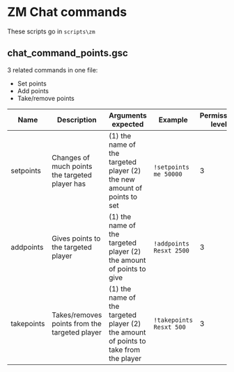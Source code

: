 # ZM Chat commands

These scripts go in `scripts\zm`

## chat_command_points.gsc

3 related commands in one file:  

- Set points
- Add points
- Take/remove points

| Name | Description | Arguments expected | Example | Permission level |
|---|---|---|---|---|
| setpoints | Changes of much points the targeted player has | (1) the name of the targeted player (2) the new amount of points to set | `!setpoints me 50000` | 3 |
| addpoints | Gives points to the targeted player | (1) the name of the targeted player (2) the amount of points to give | `!addpoints Resxt 2500` | 3 |
| takepoints | Takes/removes points from the targeted player | (1) the name of the targeted player (2) the amount of points to take from the player | `!takepoints Resxt 500` | 3 |
